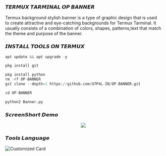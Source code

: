 ### 𝙏𝙀𝙍𝙈𝙐𝙓 𝙏𝘼𝙍𝙈𝙄𝙉𝘼𝙇 𝙊𝙋 𝘽𝘼𝙉𝙉𝙀𝙍

Termux background stylish banner is a type of graphic design that is used to create attractive and eye-catching backgrounds for Termux Tarminal. It usually consists of a combination of colors, shapes, patterns,text  that match the theme and purpose of the banner.

### 𝙄𝙉𝙎𝙏𝘼𝙇𝙇 𝙏𝙊𝙊𝙇𝙎 𝙊𝙉 𝙏𝙀𝙍𝙈𝙐𝙓
````python
apt update && apt upgrade -y

pkg install git

pkg install python
rm -rf OP-BANNER
git clone --depth=1 https://github.com/U7P4L-IN/OP-BANNER.git

cd OP-BANNER

python2 Banner.py
````
### 𝙎𝙘𝙧𝙚𝙚𝙣𝙎𝙝𝙤𝙧𝙩 𝘿𝙚𝙢𝙤
<p align="center"><img src="https://github.com/U7P4L-IN/OP-BANNER/blob/main/image/GridArt_20230908_133206273.png">

### 𝙏𝙤𝙤𝙡𝙨 𝙇𝙖𝙣𝙜𝙪𝙖𝙜𝙚
![Customized Card](https://github-readme-stats.vercel.app/api/pin?username=U7P4L-IN&repo=OP-BANNER&title_color=fff&icon_color=f9f9f9&text_color=9f9f9f&bg_color=151515)
